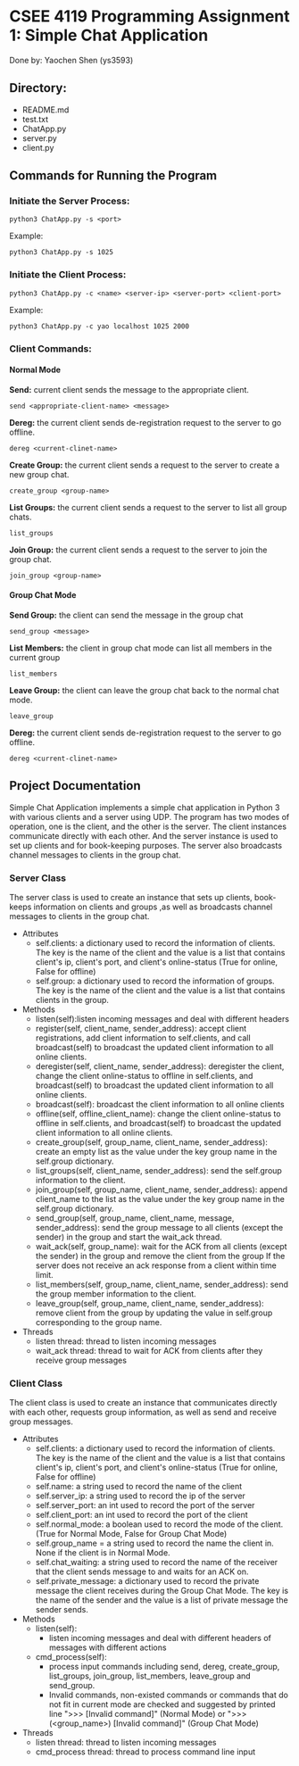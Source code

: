 # CSEE 4119 Programming Assignment 1: Simple Chat Application

Done by: Yaochen Shen (ys3593)

Directory:
----
- README.md
- test.txt
- ChatApp.py
- server.py
- client.py

Commands for Running the Program
------

### Initiate the Server Process:  
```
python3 ChatApp.py -s <port> 
```
Example:
```
python3 ChatApp.py -s 1025 
```

### Initiate the Client Process: 
```
python3 ChatApp.py -c <name> <server-ip> <server-port> <client-port>
```
Example:
```
python3 ChatApp.py -c yao localhost 1025 2000 
```

### Client Commands:
#### Normal Mode
__Send:__ current client sends the message to the appropriate client.
```
send <appropriate-client-name> <message>
```
__Dereg:__ the current client sends de-registration request to the server to go offline.
```
dereg <current-clinet-name>
```
__Create Group:__ the current client sends a request to the server to create a new group chat.
```
create_group <group-name>
```
__List Groups:__ the current client sends a request to the server to list all group chats.
```
list_groups
```
__Join Group:__ the current client sends a request to the server to join the group chat.
```
join_group <group-name>
```

#### Group Chat Mode
__Send Group:__  the client can send the message in the group chat
```
send_group <message>
```
__List Members:__ the client in group chat mode can list all members in the current group
```
list_members
```
__Leave Group:__  the client can leave the group chat back to the normal chat mode.
```
leave_group
```
__Dereg:__ the current client sends de-registration request to the server to go offline.
```
dereg <current-clinet-name>
```

Project Documentation
------
Simple Chat Application implements a simple chat application in Python 3 with various 
clients and a server using UDP. The program has two modes of operation, 
one is the client, and the other is the server. The client instances 
communicate directly with each other. And the server instance is used to set up 
clients and for book-keeping purposes. The server also broadcasts
channel messages to clients in the group chat.

### Server Class
The server class is used to create an instance that sets up 
clients, book-keeps information on clients and groups ,as well as 
broadcasts channel messages to clients in the group chat.
- Attributes
    - self.clients: a dictionary used to record the information of clients. The
  key is the name of the client and the value is a list that contains client's
  ip, client's port, and client's online-status (True for online, False for
  offline)
    - self.group: a dictionary used to record the information of groups. The
  key is the name of the client and the value is a list that contains clients
  in the group.
- Methods
    - listen(self):listen incoming messages and deal with different headers
    - register(self, client_name, sender_address): accept client registrations, 
  add client information to self.clients, and call broadcast(self) to broadcast
  the updated client information to all online clients.
    - deregister(self, client_name, sender_address): deregister the client, change
  the client online-status to offline in self.clients, and broadcast(self) to broadcast
  the updated client information to all online clients.
    - broadcast(self): broadcast the client information to all online clients
    - offline(self, offline_client_name): change
  the client online-status to offline in self.clients, and broadcast(self) to broadcast
  the updated client information to all online clients.
    - create_group(self, group_name, client_name, sender_address): create 
  an empty list as the value under the key group name in the self.group dictionary.
    - list_groups(self, client_name, sender_address): send the self.group information
  to the client.
    - join_group(self, group_name, client_name, sender_address): append client_name
  to the list  as the value under the key group name in the self.group dictionary.
    - send_group(self, group_name, client_name, message, sender_address): send the 
  group message to all clients (except the sender) in the group and start the 
  wait_ack thread.
    - wait_ack(self, group_name): wait for the ACK from all clients (except 
  the sender) in the group and remove the client from the group If the server does not receive an ack response from 
  a client within time limit.
    - list_members(self, group_name, client_name, sender_address): send
  the group member information to the client.
    - leave_group(self, group_name, client_name, sender_address): remove
  client from the group by updating the value in self.group corresponding to
  the group name.
- Threads
  - listen thread: thread to listen incoming messages
  - wait_ack thread: thread to wait for ACK from clients after they
  receive group messages
  
### Client Class
The client class is used to create an instance that communicates
directly with each other, requests group information, as well as 
send and receive group messages.
- Attributes
    - self.clients: a dictionary used to record the information of clients. The
  key is the name of the client and the value is a list that contains client's
  ip, client's port, and client's online-status (True for online, False for
  offline)
    - self.name: a string used to record the name of the client
    - self.server_ip: a string used to record the ip of the server 
    - self.server_port: an int used to record the port of the server
    - self.client_port: an int used to record the port of the client
    - self.normal_mode: a boolean used to record the mode of the client.
      (True for Normal Mode, False for Group Chat Mode)
    - self.group_name = a string used to record the name the client in.
  None if the client is in Normal Mode.
    - self.chat_waiting: a string used to record the name of the receiver
  that the client sends message to and waits for an ACK on.
    - self.private_message: a dictionary used to record the private message 
  the client receives during the Group Chat Mode. The key is the name of the 
  sender and the value is a list of private message the sender sends.
- Methods
    - listen(self): 
      - listen incoming messages and deal with different headers
  of messages with different actions
    - cmd_process(self): 
      - process input commands including 
  send, dereg, create_group, list_groups, join_group, list_members, leave_group
  and send_group. 
      - Invalid commands, non-existed commands or commands that do not fit in current mode
  are checked and suggested by printed line ">>> [Invalid command]"
  (Normal Mode) or ">>> (<group_name>) [Invalid command]"
  (Group Chat Mode)
- Threads
  - listen thread: thread to listen incoming messages
  - cmd_process thread: thread to process command line input










